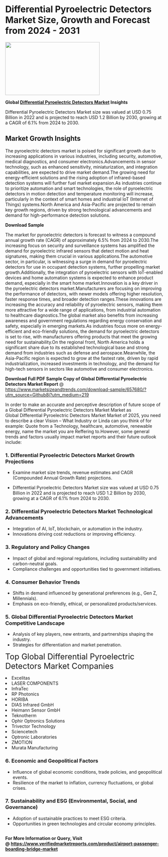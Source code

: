 <H1>Differential Pyroelectric Detectors Market Size, Growth and Forecast from 2024 - 2031</H1><img class="aligncenter size-medium wp-image-584254" src="https://thirdeyenews.in/wp-content/uploads/2024/09/Global-Market-Research-300x168.jpeg" alt="" width="300" height="168" /><p><strong>Global&nbsp;<a href="https://www.marketsizeandtrends.com/download-sample/657680/?utm_source=Github8j?utm_medium=219">Differential Pyroelectric Detectors Market</a> Insights</strong></p><p>Differential Pyroelectric Detectors Market size was valued at USD 0.75 Billion in 2022 and is projected to reach USD 1.2 Billion by 2030, growing at a CAGR of 6.1% from 2024 to 2030.</p><p><h2>Market Growth Insights</h2> <p>The pyroelectric detectors market is poised for significant growth due to increasing applications in various industries, including security, automotive, medical diagnostics, and consumer electronics.Advancements in sensor technology, such as enhanced sensitivity, miniaturization, and integration capabilities, are expected to drive market demand.The growing need for energy-efficient solutions and the rising adoption of infrared-based detection systems will further fuel market expansion.As industries continue to prioritize automation and smart technologies, the role of pyroelectric detectors in motion detection and temperature monitoring will increase, particularly in the context of smart homes and industrial IoT (Internet of Things) systems.North America and Asia-Pacific are projected to remain key growth regions, driven by strong technological advancements and demand for high-performance detection solutions.</p> <p><strong>Download Sample</strong></p> <p>The market for pyroelectric detectors is forecast to witness a compound annual growth rate (CAGR) of approximately 6.5% from 2024 to 2030.The increasing focus on security and surveillance systems has amplified the demand for pyroelectric infrared sensors that detect motion and heat signatures, making them crucial in various applications.The automotive sector, in particular, is witnessing a surge in demand for pyroelectric detectors for use in occupant detection systems, further propelling market growth.Additionally, the integration of pyroelectric sensors with IoT-enabled devices and home automation systems is expected to enhance product demand, especially in the smart home market.Innovation is a key driver in the pyroelectric detectors market.Manufacturers are focusing on improving the performance of detectors, with newer models offering higher resolution, faster response times, and broader detection ranges.These innovations are increasing the accuracy and reliability of pyroelectric sensors, making them more attractive for a wide range of applications, from industrial automation to healthcare diagnostics.The global market also benefits from increasing awareness and government regulations regarding energy conservation and safety, especially in emerging markets.As industries focus more on energy-efficient and eco-friendly solutions, the demand for pyroelectric detectors is set to rise, with manufacturers offering products that meet the growing need for sustainability.On the regional front, North America holds a significant share due to its established technological base and strong demand from industries such as defense and aerospace.Meanwhile, the Asia-Pacific region is expected to grow at the fastest rate, driven by rapid industrialization, increased investments in technology, and the demand for high-tech sensors in sectors like automotive and consumer electronics.<p><span class=""><strong>Download Full PDF Sample Copy of Global Differential Pyroelectric Detectors Market Report</strong> @ <a href="https://www.marketsizeandtrends.com/download-sample/657680/?utm_source=Github8j?utm_medium=219" target="_blank">https://www.marketsizeandtrends.com/download-sample/657680/?utm_source=Github8j?utm_medium=219</a></span></p><p>In order to make an accurate and perceptive description of future scope of a Global&nbsp;Differential Pyroelectric Detectors Market Market as Global&nbsp;Differential Pyroelectric Detectors Market Market of 2025, you need to describe a clear Vision &ndash; What Industry or Linda can you think of for example: Quote from a Technology, healthcare, automotive, renewable energy, name the market you are Reffering to.However, some general trends and factors usually impact market reports and their future outlook include:</p><h3>1.&nbsp;<strong>Differential Pyroelectric Detectors Market Growth Projections</strong></h3><ul><li>Examine market size trends, revenue estimates and CAGR (Compounded Annual Growth Rate) projections.</li><li><p>Differential Pyroelectric Detectors Market size was valued at USD 0.75 Billion in 2022 and is projected to reach USD 1.2 Billion by 2030, growing at a CAGR of 6.1% from 2024 to 2030.</p></li></ul><h3>2.&nbsp;<strong>Differential Pyroelectric Detectors Market Technological Advancements</strong></h3><ul><li>Integration of AI, IoT, blockchain, or automation in the industry.</li><li>Innovations driving cost reductions or improving efficiency.</li></ul><h3>3.&nbsp;<strong>Regulatory and Policy Changes</strong></h3><ul><li>Impact of global and regional regulations, including sustainability and carbon-neutral goals.</li><li>Compliance challenges and opportunities tied to government initiatives.</li></ul><h3>4.&nbsp;<strong>Consumer Behavior Trends</strong></h3><ul><li>Shifts in demand influenced by generational preferences (e.g., Gen Z, Millennials).</li><li>Emphasis on eco-friendly, ethical, or personalized products/services.</li></ul><h3>5.&nbsp;<strong>Global Differential Pyroelectric Detectors Market Competitive Landscape</strong></h3><ul><li>Analysis of key players, new entrants, and partnerships shaping the industry.</li><li>Strategies for differentiation and market penetration.</li></ul><p data-pm-slice="1 1 []"><span style="color: inherit; font-family: inherit; font-size: 25px;">Top Global Differential Pyroelectric Detectors Market Companies</span></p><div class="" data-test-id=""><p><li>Excelitas</li><li> LASER COMPONENTS</li><li> InfraTec</li><li> RP Photonics</li><li> HORIBA</li><li> DIAS Infrared GmbH</li><li> Heimann Sensor GmbH</li><li> Teknotherm</li><li> Ophir Optronics Solutions</li><li> Trivector Technology</li><li> Sciencetech</li><li> Optronic Laboratories</li><li> ZMOTION</li><li> Murata Manufacturing</li></p></div><h3>6.&nbsp;<strong>Economic and Geopolitical Factors</strong></h3><ul><li>Influence of global economic conditions, trade policies, and geopolitical events.</li><li>Resilience of the market to inflation, currency fluctuations, or global crises.</li></ul><h3>7.&nbsp;<strong>Sustainability and ESG (Environmental, Social, and Governance)</strong></h3><ul><li>Adoption of sustainable practices to meet ESG criteria.</li><li>Opportunities in green technologies and circular economy principles.</li></ul><h2><strong style="font-size: 14px;">For More Information or Query, Visit @&nbsp;</strong><a style="background-color: #ffffff; font-size: 14px;" href="https://www.marketsizeandtrends.com/report/differential-pyroelectric-detectors-market/" target="_blank">https://www.verifiedmarketreports.com/product/airport-passenger-boarding-bridge-market</a></h2>